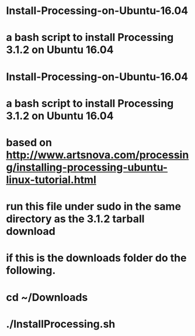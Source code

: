 # Install-Processing-on-Ubuntu-16.04
# a bash script to install Processing 3.1.2 on Ubuntu 16.04

# Install-Processing-on-Ubuntu-16.04
# a bash script to install Processing 3.1.2 on Ubuntu 16.04
# based on http://www.artsnova.com/processing/installing-processing-ubuntu-linux-tutorial.html 

# run this file under sudo in the same directory as the 3.1.2 tarball download 
# if this is the downloads folder do the following. 
# cd ~/Downloads 
# ./InstallProcessing.sh
